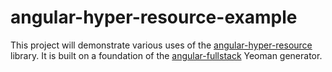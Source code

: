 # angular-hyper-resource-example

This project will demonstrate various uses of the [angular-hyper-resource](https://github.com/petejohanson/angular-hyper-resource) library. It is built on a foundation of the [angular-fullstack](https://github.com/DaftMonk/generator-angular-fullstack) Yeoman generator.
